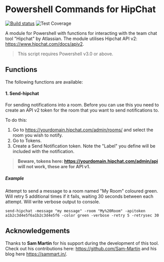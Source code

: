 # Powershell Commands for HipChat

[![Build status](https://ci.appveyor.com/api/projects/status/rxkq4eo889syrm0d?svg=true)](https://ci.appveyor.com/project/markwragg/powershell-hipchat) ![Test Coverage](https://img.shields.io/badge/coverage-63%25-red.svg?)

A module for Powershell with functions for interacting with the team chat tool "Hipchat" by Atlassian. The module utilises Hipchat API v2: https://www.hipchat.com/docs/apiv2.

> This script requires Powershell v3.0 or above.

## Functions
The following functions are available:

#### 1. Send-hipchat
For sending notifications into a room. Before you can use this you need to create an API v2 token for the room that you want to send notifications to. 

To do this:

1. Go to https://yourdomain.hipchat.com/admin/rooms/ and select the room you wish to notify.
2. Go to Tokens.
3. Create a Send Notification token. Note the "Label" you define will be included with the notification.

> **Beware, tokens here: https://yourdomain.hipchat.com/admin/api will not work, these are for API v1.**

##### Example
Attempt to send a message to a room named "My Room" coloured green. Will retry 5 additional times if it fails, waiting 30 seconds between each attempt. Will write verbose output to console.
```
send-hipchat -message "my message" -room "My%20Room" -apitoken a1b2c3d4e5f6a1b2c3d4e5f6 -color green -verbose -retry 5 -retrysec 30
```
## Acknowledgements
Thanks to **Sam Martin** for his support during the development of this tool. Check out his contributions here: https://github.com/Sam-Martin and his blog here https://sammart.in/.
